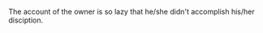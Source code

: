 The account of the owner is so lazy that he/she didn't accomplish his/her disciption.

<!---
Zhamengxiaozuofang/Zhamengxiaozuofang is a ✨ special ✨ repository because its `README.md` (this file) appears on your GitHub profile.
You can click the Preview link to take a look at your changes.
--->
